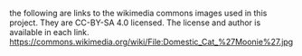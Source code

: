 the following are links to the wikimedia commons images used in this project. They are CC-BY-SA 4.0 licensed. The license and author is available in each link.
https://commons.wikimedia.org/wiki/File:Domestic_Cat_%27Moonie%27.jpg